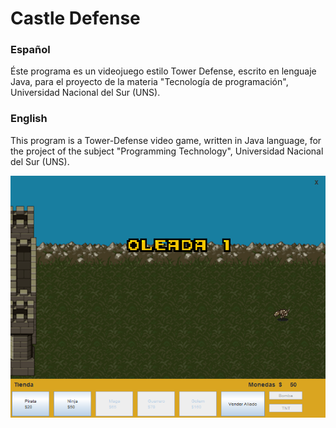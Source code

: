 # Castle Defense


### Español
 Éste programa es un videojuego estilo Tower Defense, escrito en lenguaje Java, para el proyecto de la materia "Tecnología de programación", Universidad Nacional del Sur (UNS).
 

 ### English
 This program is a Tower-Defense video game, written in Java language, for the project of the subject "Programming Technology", Universidad Nacional del Sur (UNS).

![plot](readmeImages/screenshot.PNG)
